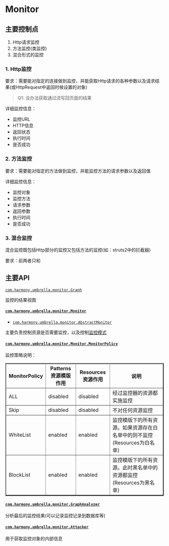 # Monitor

## 主要控制点

1. Http请求监控
2. 方法监控(类监控)
3. 混合形式的监控

### 1. Http监控
要求：需要能对指定的连接做到监控，并能获取Http请求的各种参数以及请求结果(或HttpRequest中返回时候设置的对象)
> Q1: 没办法获取通过流写回页面的结果

详细监控信息：
* 监控URL
* HTTP信息
* 返回状态
* 执行时间
* 是否成功

### 2. 方法监控
要求：需要能对指定的方法做到监控，并能监控方法的请求参数以及返回值

详细监控信息：
* 监控对象
* 监控方法
* 请求参数
* 返回参数
* 执行时间
* 是否成功

### 3. 混合监控
混合监控既包括Http部分的监控又包括方法的监控(如：struts2中的拦截器)

要求：前两者只和

## 主要API
[`com.harmony.umbrella.monitor.Graph`](src/main/java/com/harmony/umbrella/monitor/Graph.java)

监控的结果视图

#### [`com.harmony.umbrella.monitor.Monitor`](src/main/java/com/harmony/umbrella/monitor/Monitor.java)

+ [`com.harmony.umbrella.monitor.AbstractMonitor`](src/main/java/com/harmony/umbrella/monitor/AbstractMonitor.java)

主要负责控制资源是否需要监控，以及控制[监控模式](src/main/java/com/harmony/umbrella/monitor/Monitor.java)

#### [`com.harmony.umbrella.monitor.Monitor.MonitorPolicy`](src/main/java/com/harmony/umbrella/monitor/Monitor.java)

监控策略说明：
<table border="2" rules="all" cellpadding="4">
<tbody>
<tr>
<th>MonitorPolicy</th>
<th>Patterns资源模版作用</th>
<th>Resources资源作用</th>
<th>说明</th>
</tr>
<tr>
<td>ALL</td>
<td>disabled</td>
<td>disabled</td>
<td>经过监控器的资源都实施监控</td>
</tr>
<tr>
<td>Skip</td>
<td>disabled</td>
<td>disabled</td>
<td>不对任何资源监控</td>
</tr>
<tr>
<td>WhiteList</td>
<td>enabled</td>
<td>enabled</td>
<td>监控模版下的所有资源。如果资源存在白名单中的则不监控(Resources为白名单)</td>
</tr>
<tr>
<td>BlockList</td>
<td>enabled</td>
<td>enabled</td>
<td>监控模版下的所有资源。此时黑名单中的资源都监控(Resources为黑名单)</td>
</tr>
</tbody>
</table>

#### [`com.harmony.umbrella.monitor.GraphAnalyzer`](src/main/java/com/harmony/umbrella/monitor/GraphAnalyzer.java)

分析最后的监控结果(可以记录监控记录到数据库等)

#### [`com.harmony.umbrella.monitor.Attacker`](src/main/java/com/harmony/umbrella/monitor/Attacker.java)

用于获取监控对象的内部信息
